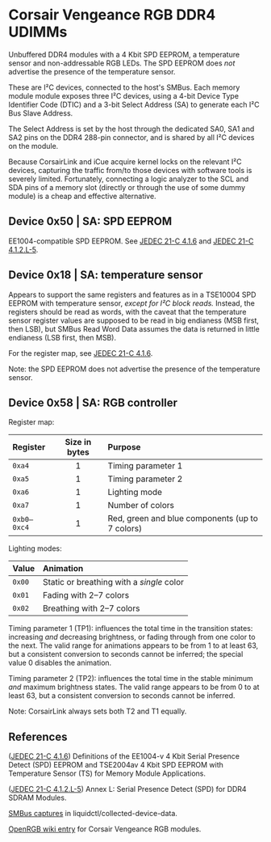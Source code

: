 # Corsair Vengeance RGB DDR4 UDIMMs

Unbuffered DDR4 modules with a 4 Kbit SPD EEPROM, a temperature sensor and
non-addressable RGB LEDs.  The SPD EEPROM does *not* advertise the presence of
the temperature sensor.

These are I²C devices, connected to the host's SMBus.  Each memory module
module exposes three I²C devices, using a 4-bit Device Type Identifier Code
(DTIC) and a 3-bit Select Address (SA) to generate each I²C Bus Slave Address.

The Select Address is set by the host through the dedicated SA0, SA1 and SA2
pins on the DDR4 288-pin connector, and is shared by all I²C devices on the
module.

Because CorsairLink and iCue acquire kernel locks on the relevant I²C devices,
capturing the traffic from/to those devices with software tools is severely
limited.  Fortunately, connecting a logic analyzer to the SCL and SDA pins of a
memory slot (directly or through the use of some dummy module) is a cheap and
effective alternative.

## Device 0x50 | SA: SPD EEPROM

EE1004-compatible SPD EEPROM.  See [JEDEC 21-C 4.1.6] and
[JEDEC 21-C 4.1.2.L-5].

## Device 0x18 | SA: temperature sensor

Appears to support the same registers and features as in a TSE10004 SPD EEPROM
with temperature sensor, *except for I²C block reads.*  Instead, the registers
should be read as words, with the caveat that the temperature sensor register
values are supposed to be read in big endianess (MSB first, then LSB), but
SMBus Read Word Data assumes the data is returned in little endianess (LSB
first, then MSB).

For the register map, see [JEDEC 21-C 4.1.6].

Note: the SPD EEPROM does not advertise the presence of the temperature sensor.

## Device 0x58 | SA: RGB controller

Register map:

| Register | Size in bytes | Purpose |
| :-- | :-: | :-- |
| `0xa4` | 1 | Timing parameter 1 |
| `0xa5` | 1 | Timing parameter 2 |
| `0xa6` | 1 | Lighting mode |
| `0xa7` | 1 | Number of colors |
| `0xb0–0xc4` | 1 | Red, green and blue components (up to 7 colors) |

Lighting modes:

| Value | Animation |
| :-- | :-- |
| `0x00` | Static or breathing with a *single* color |
| `0x01` | Fading with 2–7 colors |
| `0x02` | Breathing with 2–7 colors |

Timing parameter 1 (TP1): influences the total time in the transition states:
increasing *and* decreasing brightness, or fading through from one color to the
next.  The valid range for animations appears to be from 1 to at least 63, but
a consistent conversion to seconds cannot be inferred; the special value 0
disables the animation.

Timing parameter 2 (TP2): influences the total time in the stable minimum *and*
maximum brightness states.  The valid range appears to be from 0 to at least
63, but a consistent conversion to seconds cannot be inferred.

Note: CorsairLink always sets both T2 and T1 equally.

## References

([JEDEC 21-C 4.1.6]) Definitions of the EE1004-v 4 Kbit Serial Presence Detect
(SPD) EEPROM and TSE2004av 4 Kbit SPD EEPROM with Temperature Sensor (TS) for
Memory Module Applications.

[JEDEC 21-C 4.1.6]: https://www.jedec.org/standards-documents/docs/spd416

([JEDEC 21-C 4.1.2.L-5]) Annex L: Serial Presence Detect (SPD) for DDR4 SDRAM
Modules.

[JEDEC 21-C 4.1.2.L-5]: https://www.jedec.org/standards-documents/docs/spd412l-5

[SMBus captures] in liquidctl/collected-device-data.

[SMBus captures]: https://github.com/liquidctl/collected-device-data/tree/master/Corsair%20Vengeance%20RGB

[OpenRGB wiki entry] for Corsair Vengeance RGB modules.

[OpenRGB wiki entry]: https://gitlab.com/CalcProgrammer1/OpenRGB/-/wikis/Corsair-Vengeance-RGB
